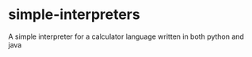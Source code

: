 # simple-interpreters
A simple interpreter for a calculator language written in both python and java
